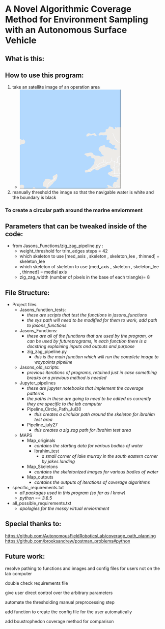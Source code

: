 # A Novel Algorithmic Coverage Method for Environment Sampling with an Autonomous Surface Vehicle




## What is this:




## How to use this program:
1. take an satellite image of an operation area
    - ![Alt text](Project_Files/MAPS/Map_originals/Ibrahim_Test/ibrahim_test.png?raw=true "Lake Murray - Ibrahim test area")
2. manually threshold the image so that the navigable water is white and the boundary is black

### To create a circular path around the marine enviornment



## Parameters that can be tweaked inside of the code:

- from Jasons_Functions/zig_zag_pipeline.py : 
    - weight_threshold for trim_edges steps = 42
    - which skeleton to use [med_axis , skeleton , skeleton_lee , thinned] = skeleton_lee
    - which skeleton of skeleton to use [med_axis , skeleton , skeleton_lee , thinned] = medial axis
    - zig_zag_width (number of pixels in the base of each triangle)= 8




## File Structure:
- Project files
    - Jasons_function_tests: 
        - *these are scripts that test the functions in jasons_functions*
        - *the sys path will need to be modified for them to work, add path to jasons_functions*
    - Jasons_Functions:
        - *these are all of the functions that are used by the program, or can be used by futureprograms, in each function there is a docstring explaining inputs and outputs and purpose*
        - zig_zag_pipeline.py
            - *this is the main function which will run the complete image to waypoints pipeline*
    - Jasons_old_scripts:
        - *previous iterations of programs, retained just in case something breaks or a previous method is needed*
    - Jupyter_pipelines
        - *these are jupyter notebooks that implement the coverage patterns*
        - *the paths in these are going to need to be edited as currently they are specific to the lab computer*
        - Pipeline_Circle_Path_Jul30
            - *this creates a circlular path around the skeleton for ibrahim test area*
        - Pipeline_july27
            - *this creates a zig zag path for ibrahim test area*
    - MAPS
        - Map_originals
            - *contains the starting data for various bodies of water*
            - Ibrahim_test
                - *a small corner of lake murray in the south eastern corner by jakes landing*
        - Map_Skeletons
            - *contains the skeletonized images for various bodies of water*
        - Map_outputs
            - *contains the outputs of iterations of coverage algorithms*
- specific_requirements.txt
    - *all packages used in this program (so far as I know)*
    - *python == 3.8.5*
- all_possible_requirements.txt
    - *apologies for the messy virtual enviornment*


## Special thanks to:
https://github.com/AutonomousFieldRoboticsLab/coverage_path_planning
https://github.com/brooksandrew/postman_problems#python

## Future work:

resolve pathing to functions and images and config files for users not on the lab computer

double check requirements file 

give user direct control over the arbitrary parameters

automate the thresholding manual preprocessing step

add function to create the config file for the user automatically

add boustrophedon coverage method for comparison 
